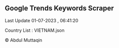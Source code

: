 

## Google Trends Keywords Scraper 
 
Last Update 01-07-2023 , 06:41:20

Country List :
VIETNAM.json



© Abdul Muttaqin 
